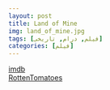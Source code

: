 ```yaml
---
layout: post
title: Land of Mine
img: land_of_mine.jpg
tags: [فیلم, درام, تاریخی]
categories: [فیلم]
---
```


[imdb](https://www.imdb.com/title/tt3841424/reference/)  
[RottenTomatoes](https://www.rottentomatoes.com/m/land_of_mine)